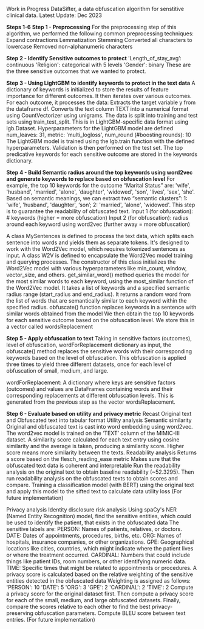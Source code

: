 Work in Progress
DataSifter, a data obfuscation algorithm for senstitive clinical data. Latest Update: Dec 2023

**Steps 1-6**
**Step 1 - Preprocessing**
For the preprocessing step of this algorithm, we performed the following common preprocessing techniques:
Expand contractions
Lemmatization
Stemming
Converted all characters to lowercase
Removed non-alphanumeric characters

**Step 2 - Identify Sensitive outcomes to protect**
'Length_of_stay_avg’: continuous
'Religion': categorical with 5 levels
'Gender': binary
These are the three sensitive outcomes that we wanted to protect.

**Step 3 - Using LightGBM to identify keywords to protect in the text data**
A dictionary of keywords is initialized to store the results of feature importance for different outcomes. It then iterates over various outcomes. 
For each outcome, it processes the data: Extracts the target variable y from the dataframe df. Converts the text column TEXT into a numerical format using CountVectorizer using unigrams.
The data is split into training and test sets using train_test_split. This is in LightGBM-specific data format using lgb.Dataset.
Hyperparameters for the LightGBM model are defined
num_leaves: 31, metric: 'multi_logloss', num_round (#boosting rounds): 10
The LightGBM model is trained using the lgb.train function with the defined hyperparameters. Validation is then performed on the test set.
The top predicative keywords for each sensitive outcome are stored in the keywords dictionary.

**Step 4 - Build Semantic radius around the top keywords using word2vec and generate keywords to replace based on obfuscation level**
For example, the top 10 keywords for the outcome “Marital Status” are: 'wife', 'husband', 'married', 'alone', 'daughter', 'widowed', 'son', 'lives', 'sex', 'she'. Based on semantic meanings, we can extract two “semantic clusters”: 1: 'wife', 'husband', 'daughter', ‘son’; 2: 'married', 'alone', 'widowed'. This step is to guarantee the readability of obfuscated text.
Input 1 (for obfuscation): # keywords (higher = more obfuscation)
Input 2  (for obfuscation): radius around each keyword using word2vec (further away = more obfuscation) 




A class MySentences is defined to process the text data, which splits each sentence into words and yields them as separate tokens. It's designed to work with the Word2Vec model, which requires tokenized sentences as input.
A class W2V is defined to encapsulate the Word2Vec model training and querying processes.
The constructor of this class initializes the Word2Vec model with various hyperparameters like min_count, window, vector_size, and others.
get_similar_word() method queries the model for the most similar words to each keyword, using the most_similar function of the Word2Vec model. It takes a list of keywords and a specified semantic radius range (start_radius and end_radius). It returns a random word from the list of words that are semantically similar to each keyword within the specified radius.
obfuscate() function replaces keywords in a sentence with similar words obtained from the model
We then obtain the top 10 keywords for each sensitive outcome based on the obfuscation level. We store this in a vector called wordsReplacement


**Step 5 - Apply obfuscation to text**
Taking in sensitive factors (outcomes), level of obfuscation, wordForReplacement dictionary as input, the obfuscate() method replaces the sensitive words with their corresponding keywords based on the level of obfuscation. This obfuscation is applied three times to yield three different datasets, once for each level of obfuscation of small, medium, and large.

wordForReplacement: A dictionary where keys are sensitive factors (outcomes) and values are DataFrames containing words and their corresponding replacements at different obfuscation levels. This is generated from the previous step as the vector wordsReplacement.


**Step 6 - Evaluate based on utility and privacy metric**
Recast Original text and Obfuscated text into tabular format
Utility analysis
Semantic similarity
Original and obfuscated text is cast into word embedding using word2vec. The word2vec model is trained on the ‘TEXT’ column of the MIMIC-III dataset. 
A similarity score calculated for each text entry using cosine similarity and the average is taken, producing a similarity score. Higher score means more similarity between the texts.
Readability analysis
Returns a score based on the flesch_reading_ease metric
Makes sure that the obfuscated text data is coherent and interpretable
Run the readability analysis on the original text to obtain baseline readability (~52.3295). Then run readability analysis on the obfuscated texts to obtain scores and compare.
Training a classification model (with BERT) using the original text and apply this model to the sifted text to calculate data utility loss (For future implementation)

Privacy analysis
Identity disclosure risk analysis
Using spaCy's NER (Named Entity Recognition) model, find the sensitive entities, which could be used to identify the patient, that exists in the obfuscated data
The sensitive labels are: 
PERSON: Names of patients, relatives, or doctors.
DATE: Dates of appointments, procedures, births, etc.
ORG: Names of hospitals, insurance companies, or other organizations.
GPE: Geographical locations like cities, countries, which might indicate where the patient lives or where the treatment occurred.
CARDINAL: Numbers that could include things like patient IDs, room numbers, or other identifying numeric data.
TIME: Specific times that might be related to appointments or procedures.
A privacy score is calculated based on the relative weighting of the sensitive entities detected in the obfuscated data
Weighting is assigned as follows:
'PERSON': 10
'DATE': 5
'ORG': 3
'GPE': 2
'CARDINAL': 2
'TIME': 2
Compute a privacy score for the original dataset first. Then compute a privacy score for each of the small, medium, and large obfuscated datasets. Finally, compare the scores relative to each other to find the best privacy-preserving obfuscation parameters.
Compute BLEU score between text entries. (For future implementation)
